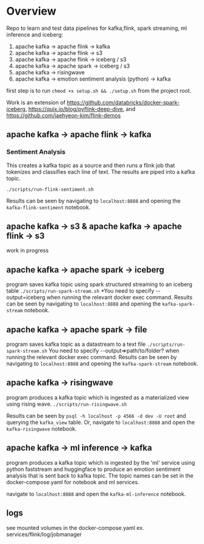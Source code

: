 # Overview

Repo to learn and test data pipelines for kafka,flink, spark streaming, ml inference and iceberg:

1. apache kafka -> apache flink -> kafka
2. apache kafka -> apache flink -> s3
3. apache kafka -> apache flink -> iceberg / s3
4. apache kafka -> apache spark -> iceberg / s3
5. apache kafka -> risingwave
6. apache kafka -> emotion sentiment analysis (python) -> kafka

first step is to run `chmod +x setup.sh && ./setup.sh` from the project root.

Work is an extension of https://github.com/databricks/docker-spark-iceberg, https://quix.io/blog/pyflink-deep-dive, and
https://github.com/jaehyeon-kim/flink-demos

## apache kafka -> apache flink -> kafka

### Sentiment Analysis

This creates a kafka topic as a source and then runs a flink job that tokenizes and classifies each line of text. The results are piped into a kafka topic.

`./scripts/run-flink-sentiment.sh`

Results can be seen by navigating to `localhost:8888` and opening the `kafka-flink-sentiment` notebook.

## apache kafka -> s3 & apache kafka -> apache flink -> s3

work in progress

## apache kafka -> apache spark -> iceberg

program saves kafka topic using spark structured streaming to an iceberg table
`./scripts/run-spark-stream.sh`
\*You need to specify --output=iceberg when running the relevant docker exec command.
Results can be seen by navigating to `localhost:8888` and opening the `kafka-spark-stream` notebook.

## apache kafka -> apache spark -> file

program saves kafka topic as a datastream to a text file
`./scripts/run-spark-stream.sh`
You need to specify --output=>path/to/folder? when running the relevant docker exec command.
Results can be seen by navigating to `localhost:8888` and opening the `kafka-spark-stream` notebook.

## apache kafka -> risingwave

program produces a kafka topic which is ingested as a materialized view using rising wave.
`./scripts/run-risingwave.sh`

Results can be seen by `psql -h localhost -p 4566 -d dev -U root` and querying the `kafka_view` table.
Or, navigate to `localhost:8888` and open the `kafka-risingwave` notebook.

## apache kafka -> ml inference -> kafka

program produces a kafka topic which is ingested by the 'ml' service using python faststream and huggingface to produce an emotion sentiment analysis that is sent back to kafka topic. The topic names can be set in the docker-compose.yaml for notebook and ml services.

navigate to `localhost:8888` and open the `kafka-ml-inference` notebook.

## logs

see mounted volumes in the docker-compose.yaml
ex. services/flink/log/jobmanager
